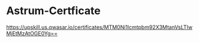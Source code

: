 # Astrum-Certficate

https://upskill.us.qwasar.io/certificates/MTM0Ni1lcmtpbm92X3MtanVsLTIwMjEtMzAtOGE0Yg==
